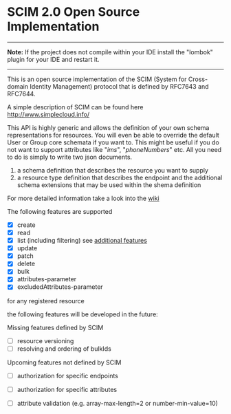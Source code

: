 # SCIM 2.0 Open Source Implementation

---
**Note:**
If the project does not compile within your IDE install the "lombok" plugin for your IDE and restart it.

---

This is an open source implementation of the SCIM (System for Cross-domain Identity Management) protocol that is
 defined by RFC7643 and RFC7644. 

A simple description of SCIM can be found here http://www.simplecloud.info/

This API is highly generic and allows the definition of your own schema representations for resources. You will even be
able to override the default User or Group core schemata if you want to. This might be useful if you do not want to 
support attributes like "*ims*", "*phoneNumbers*" etc. All you need to do is simply to write two json documents.

1. a schema definition that describes the resource you want to supply
2. a resource type definition that describes the endpoint and the additional schema extensions that may be used within
 the shema definition  

For more detailed information take a look into the [wiki](https://github.com/Captain-P-Goldfish/SCIM/wiki)

The following features are supported

- [x] create
- [x] read
- [x] list (including filtering) see [additional features](https://github.com/Captain-P-Goldfish/SCIM/wiki/Additional-Features)
- [x] update
- [x] patch
- [x] delete
- [x] bulk
- [x] attributes-parameter
- [x] excludedAttributes-parameter

for any registered resource

the following features will be developed in the future:

Missing features defined by SCIM
- [ ] resource versioning
- [ ] resolving and ordering of bulkIds

Upcoming features not defined by SCIM
- [ ] authorization for specific endpoints
- [ ] authorization for specific attributes
- [ ] attribute validation (e.g. array-max-length=2 or number-min-value=10)
 
